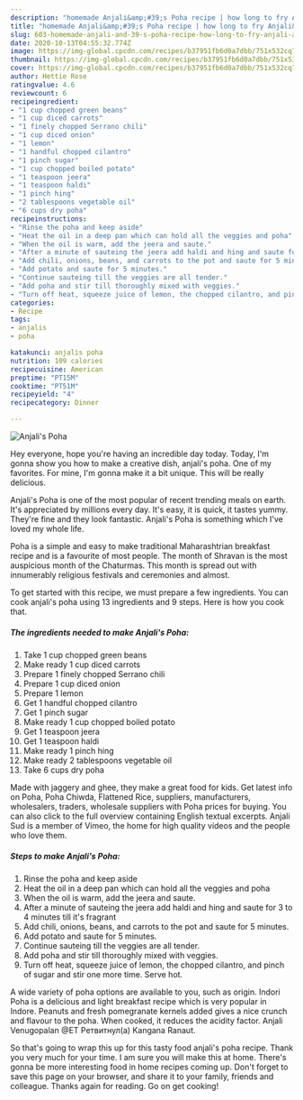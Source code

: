 ```yaml
---
description: "homemade Anjali&amp;#39;s Poha recipe | how long to fry Anjali&amp;#39;s Poha"
title: "homemade Anjali&amp;#39;s Poha recipe | how long to fry Anjali&amp;#39;s Poha"
slug: 603-homemade-anjali-and-39-s-poha-recipe-how-long-to-fry-anjali-and-39-s-poha
date: 2020-10-13T04:55:32.774Z
image: https://img-global.cpcdn.com/recipes/b37951fb6d0a7dbb/751x532cq70/anjalis-poha-recipe-main-photo.jpg
thumbnail: https://img-global.cpcdn.com/recipes/b37951fb6d0a7dbb/751x532cq70/anjalis-poha-recipe-main-photo.jpg
cover: https://img-global.cpcdn.com/recipes/b37951fb6d0a7dbb/751x532cq70/anjalis-poha-recipe-main-photo.jpg
author: Hettie Rose
ratingvalue: 4.6
reviewcount: 6
recipeingredient:
- "1 cup chopped green beans"
- "1 cup diced carrots"
- "1 finely chopped Serrano chili"
- "1 cup diced onion"
- "1 lemon"
- "1 handful chopped cilantro"
- "1 pinch sugar"
- "1 cup chopped boiled potato"
- "1 teaspoon jeera"
- "1 teaspoon haldi"
- "1 pinch hing"
- "2 tablespoons vegetable oil"
- "6 cups dry poha"
recipeinstructions:
- "Rinse the poha and keep aside"
- "Heat the oil in a deep pan which can hold all the veggies and poha"
- "When the oil is warm, add the jeera and saute."
- "After a minute of sauteing the jeera add haldi and hing and saute for 3 to 4 minutes till it&#39;s fragrant"
- "Add chili, onions, beans, and carrots to the pot and saute for 5 minutes."
- "Add potato and saute for 5 minutes."
- "Continue sauteing till the veggies are all tender."
- "Add poha and stir till thoroughly mixed with veggies."
- "Turn off heat, squeeze juice of lemon, the chopped cilantro, and pinch of sugar and stir one more time. Serve hot."
categories:
- Recipe
tags:
- anjalis
- poha

katakunci: anjalis poha 
nutrition: 109 calories
recipecuisine: American
preptime: "PT15M"
cooktime: "PT51M"
recipeyield: "4"
recipecategory: Dinner

---
```



![Anjali&#39;s Poha](https://img-global.cpcdn.com/recipes/b37951fb6d0a7dbb/751x532cq70/anjalis-poha-recipe-main-photo.jpg)

Hey everyone, hope you're having an incredible day today. Today, I'm gonna show you how to make a creative dish, anjali&#39;s poha. One of my favorites. For mine, I'm gonna make it a bit unique. This will be really delicious.

Anjali&#39;s Poha is one of the most popular of recent trending meals on earth. It's appreciated by millions every day. It's easy, it is quick, it tastes yummy. They're fine and they look fantastic. Anjali&#39;s Poha is something which I've loved my whole life.

Poha is a simple and easy to make traditional Maharashtrian breakfast recipe and is a favourite of most people. The month of Shravan is the most auspicious month of the Chaturmas. This month is spread out with innumerably religious festivals and ceremonies and almost.


To get started with this recipe, we must prepare a few ingredients. You can cook anjali&#39;s poha using 13 ingredients and 9 steps. Here is how you cook that.

<!--inarticleads1-->

##### The ingredients needed to make Anjali&#39;s Poha:

1. Take 1 cup chopped green beans
1. Make ready 1 cup diced carrots
1. Prepare 1 finely chopped Serrano chili
1. Prepare 1 cup diced onion
1. Prepare 1 lemon
1. Get 1 handful chopped cilantro
1. Get 1 pinch sugar
1. Make ready 1 cup chopped boiled potato
1. Get 1 teaspoon jeera
1. Get 1 teaspoon haldi
1. Make ready 1 pinch hing
1. Make ready 2 tablespoons vegetable oil
1. Take 6 cups dry poha


Made with jaggery and ghee, they make a great food for kids. Get latest info on Poha, Poha Chiwda, Flattened Rice, suppliers, manufacturers, wholesalers, traders, wholesale suppliers with Poha prices for buying. You can also click to the full overview containing English textual excerpts. Anjali Sud is a member of Vimeo, the home for high quality videos and the people who love them. 

<!--inarticleads2-->

##### Steps to make Anjali&#39;s Poha:

1. Rinse the poha and keep aside
1. Heat the oil in a deep pan which can hold all the veggies and poha
1. When the oil is warm, add the jeera and saute.
1. After a minute of sauteing the jeera add haldi and hing and saute for 3 to 4 minutes till it&#39;s fragrant
1. Add chili, onions, beans, and carrots to the pot and saute for 5 minutes.
1. Add potato and saute for 5 minutes.
1. Continue sauteing till the veggies are all tender.
1. Add poha and stir till thoroughly mixed with veggies.
1. Turn off heat, squeeze juice of lemon, the chopped cilantro, and pinch of sugar and stir one more time. Serve hot.


A wide variety of poha options are available to you, such as origin. Indori Poha is a delicious and light breakfast recipe which is very popular in Indore. Peanuts and fresh pomegranate kernels added gives a nice crunch and flavour to the poha. When cooked, it reduces the acidity factor. Anjali Venugopalan @ET Ретвитнул(а) Kangana Ranaut. 

So that's going to wrap this up for this tasty food anjali&#39;s poha recipe. Thank you very much for your time. I am sure you will make this at home. There's gonna be more interesting food in home recipes coming up. Don't forget to save this page on your browser, and share it to your family, friends and colleague. Thanks again for reading. Go on get cooking!
